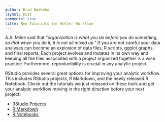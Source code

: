 ```yaml
---
author: Brad Boehmke
layout: post
comments: true
title: New Tutorials for Better Workflow
---
```


A.A. Milne said that *"organization is what you do before you do something, so that when you do it, it is not all mixed up."* If you are not careful your data analyses can become an explosion of data files, R scripts, ggplot graphs, and final reports. Each project evolves and mutates in its own way and keeping all the files associated with a project organized together is a wise practice. Furthermore, reproducibility is crucial in any analytic project. 

RStudio provides several great options for improving your analytic workflow.  This includes RStudio projects, R Markdown, and the newly released R Notebook.  Check out the tutorials we just released on these tools and get your analytic workflow moving in the right direction before your next project!

- [RStudio Projects](http://wfu-r.github.io/r_projects)
- [R Markdown](http://wfu-r.github.io/r_markdown)
- [R Notebooks](http://wfu-r.github.io/r_notebook)
